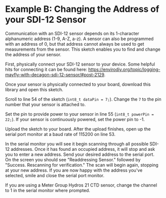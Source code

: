 [//]: # ( @page example_b_page Example B: Changing the Address of your SDI-12 Sensor )
# Example B: Changing the Address of your SDI-12 Sensor

Communication with an SDI-12 sensor depends on its 1-character alphanumeric address (1-9, A-Z, a-z).  A sensor can also be programmed with an address of 0, but that address cannot always be used to get measurements from the sensor.  This sketch enables you to find and change the address of your sensor.

First, physically connect your SDI-12 sensor to your device.  Some helpful hits for connecting it can be found here:  https://envirodiy.org/topic/logging-mayfly-with-decagon-sdi-12-sensor/#post-2129.

Once your sensor is physically connected to your board, download this library and open this sketch.

Scroll to line 54 of the sketch (`int8_t dataPin = 7;`).  Change the `7` to the pin number that your sensor is attached to.

Set the pin to provide power to your sensor in line 55 (`int8_t powerPin = 22;`).  If your sensor is continuously powered, set the power pin to -1.

Upload the sketch to your board.  After the upload finishes, open up the serial port monitor at a baud rate of 115200 on line 53.

In the serial monitor you will see it begin scanning through all possible SDI-12 addresses.  Once it has found an occupied address, it will stop and ask you to enter a new address.  Send your desired address to the serial port.  On the screen you should see "Readdressing Sensor." followed by "Success.  Rescanning for verification."  The scan will begin again, stopping at your new address.  If you are now happy with the address you've selected, smile and close the serial port monitor.

If you are using a Meter Group Hydros 21 CTD sensor, change the channel to 1 in the serial monitor where prompted.

[//]: # ( @section b_address_change_pio PlatformIO Configuration )

[//]: # ( @include{lineno} b_address_change/platformio.ini )

[//]: # ( @section b_address_change_code The Complete Example )
